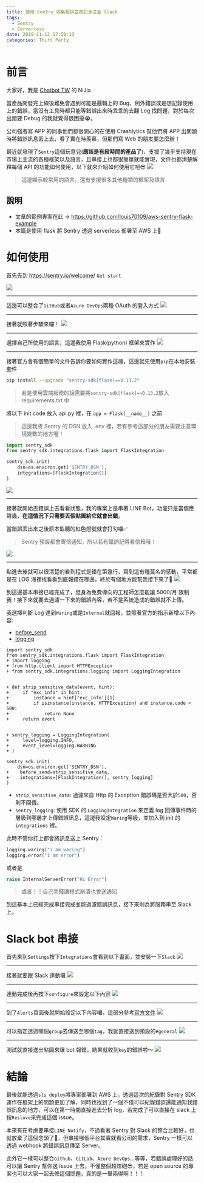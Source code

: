 ```yaml
---
title: 使用 Sentry 收集錯誤並將訊息送至 Slack
tags:
  - Sentry
  - Serverless
date: 2019-11-12 17:50:13
categories: Third Party
---
```



# 前言
大家好，我是 [Chatbot TW](https://www.facebook.com/groups/chatbot.tw/) 的 NiJia

當產品開發完上線後難免會遇到可能是邏輯上的 Bug、例外錯誤或是想記錄使用上的錯誤，當沒有工具時都只能等錯誤出來時乖乖的去翻 Log 找問題，對於每次出錯要 Debug 的我就覺得很困擾😭。

公司強者寫 APP 的同事他們都很開心的在使用 Crashlytics 幫他們將 APP 出問題時將錯誤訊息丟上去，看了實在時羨慕，但那們寫 Web 的朋友要怎麼辦！

最近就發現了`Sentry`這個玩意兒(**應該是有段時間的產品了**)，支援了幾乎支持現在市場上主流的各種框架以及語言，且串接上也都很簡單就能實現，文件也都清楚解釋每個 API 的功能如何使用，以下就來介紹如何使用它吧😎
![](https://i.imgur.com/xVHa6qg.png)
> 這邊顯示較常用的語言，還有支援很多其他種類的框架及語言

## 說明
- 文章的範例專案在此 -> https://github.com/louis70109/aws-sentry-flask-example
- 本篇是使用 flask 將 Sentry 透過 serverless 部署至 AWS 上🗿

# 如何使用
首先先到 https://sentry.io/welcome/ `Get start`

![](https://i.imgur.com/LRIVYDH.jpg)

---

這邊可以整合了`GitHub`或者`Azure DevOps`兩種 OAuth 的登入方式
![](https://i.imgur.com/eIYugOF.png)

---
接著就照著步驟來囉！
![](https://i.imgur.com/5EDwA0N.png)

---
選擇自己所使用的語言，這邊我使用 Flask(python) 框架來實作
![](https://i.imgur.com/piHNxXB.png)

---
接著官方會有個簡單的文件告訴你要如何實作這塊，這邊就先使用`pip`在本地安裝套件
```bash
pip install --upgrade "sentry-sdk[flask]==0.13.2"
```

> 若是使用雲端服務的話需要將`sentry-sdk[flask]==0.13.2`放入 requirements.txt 中

將以下 init code 放入 api.py 裡，在 `app = Flask(__name__)` 之前

> 這邊我將 Sentry 的 DSN 放入 .env 裡，若有參考這部分的朋友需要注意環境變數的地方喔！

```python
import sentry_sdk
from sentry_sdk.integrations.flask import FlaskIntegration

sentry_sdk.init(
    dsn=os.environ.get('SENTRY_DSN'),
    integrations=[FlaskIntegration()]
)
```
![](https://i.imgur.com/u9WJkZL.png)

---
接著就開始丟錯誤上去看看狀態，我的專案上是串著 LINE Bot，功能只是當個應聲蟲，**在這情況下只需要丟個貼圖給它就會出錯**。

當錯誤丟出來之後原本監聽的紅色燈號就會打勾囉✅

> Sentry 預設都會寄信通知，所以若有錯誤記得看信箱哦！

![](https://i.imgur.com/JXfV97e.png)

---

點進去後就可以很清楚的看到程式是錯在第幾行，寫到這有種莫名的感動，平常都是在 LOG 海裡找看看到底報錯在哪邊，終於有個地方能幫我接下來了🎉
![](https://i.imgur.com/JvVeSdd.png)

到這邊基本串接已經完成了，但身為免費導向的工程師怎麼能讓 5000/月 限制我！接下來就要去過濾一下來的錯誤內容，若不是系統造成的錯誤就不上傳。

我選擇判斷 Log 達到`Waring`或是`Internal`就回報，並照著官方的指示新增以下內容:
- [before_send](https://docs.sentry.io/platforms/python/#filter-events--custom-logic)
- [logging](https://docs.sentry.io/platforms/python/logging/)

```python=
import sentry_sdk
from sentry_sdk.integrations.flask import FlaskIntegration
+ import logging
+ from http.client import HTTPException
+ from sentry_sdk.integrations.logging import LoggingIntegration


+ def strip_sensitive_data(event, hint):
+     if "exc_info" in hint:
+         instance = hint['exc_info'][1]
+         if isinstance(instance, HTTPException) and instance.code < 500:
+             return None
+     return event


+ sentry_logging = LoggingIntegration(
+     level=logging.INFO,
+     event_level=logging.WARNING
+ )

sentry_sdk.init(
    dsn=os.environ.get('SENTRY_DSN'),
+    before_send=strip_sensitive_data,
+    integrations=[FlaskIntegration(), sentry_logging]
)
```

- `strip_sensitive_data`: 過濾來自 Http 的 Exception 錯誤碼是否大於`500`，否則不回傳。
- `sentry_logging`: 使用 SDK 的 `LoggingIntegration` 來定義 log 回傳事件時的層級到哪層才上傳錯誤訊息，這邊我設定`Waring`等級，並加入到 init 的 `integrations` 裡。


此時不管你打上都會將訊息送上 Sentry：
```python
logging.waring("i am waring")
logging.error("i am error")
```
或者是
```python
raise InternalServerError("Hi Error")
```
> 或者！！自己手殘讓程式崩潰也會送通知

到這基本上已經完成串接完成並能過濾錯誤訊息，接下來則為將服務串至 Slack 上。

# Slack bot 串接

首先來到`Settings`按下`Integrations`會看到以下畫面，並安裝一下`Slack`
![](https://i.imgur.com/Sbib4sv.png)

---
接著就要跟 Slack 連動囉
![](https://i.imgur.com/6wHC4Ci.png)

---
連動完成後再按下`configure`來設定以下內容
![](https://i.imgur.com/dSOV9KP.png)

---

到了`Alerts`頁面後就開始設定以下內容囉，這部分參考[官方文件](https://docs.sentry.io/workflow/integrations/global-integrations/#slack)
![](https://i.imgur.com/qd05OJO.png)

---

可以指定透過哪個`group`去傳送至哪個`tag`，我就直接送到預設的`#general`
![](https://i.imgur.com/22Z3pV9.png)

---

測試就直接送出貼圖來讓 bot 報錯，結果就收到`key`的錯誤啦～
![](https://i.imgur.com/FAvjMwy.png)

# 結論
最後就能透過`sls deploy`將專案部署到 AWS 上，透過這次的紀錄對 Sentry SDK 運作在框架上的問題更加了解，同時也找到了一個不僅可以紀錄錯誤還能通知我錯誤訊息的地方，可以在第一時間直接進去分析 log，若完成了可以直接在 slack 上按`Reslove`來完成這個 issue。

本來有在考慮要串接`LINE Notify`，不過看著 Sentry 對 Slack 的整合比較好，也就放棄了這個念頭了🤣，但串接哪個平台其實就看公司的需求，Sentry 一樣可以透過 webhook 將錯誤訊息傳至 Server。

此外它一樣可以整合`Github`、`GitLab`、`Azure DevOps`...等等，若錯誤處理好的話可以讓 Sentry 幫你送 Issue 上去，不僅整個超炫砲😎，若是 open source 的專案也可以大家一起去修這個問題，真的是一舉兩得啊！！！